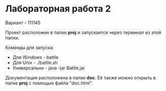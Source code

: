 # Лабораторная работа 2
Вариант - 111145

Проект расположен в папке **proj** и запускается через терминал из этой папки. 

Команды для запуска:
- Для Windows - battle
- Для Unix - ./battle.sh
- Универсально - java -jar Battle.jar

Документация расположена в папке **doc**. Её также можно открыть в папке **proj** с помощью файла "doc.html".
